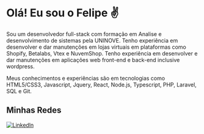 # Olá! Eu sou o Felipe ✌️

Sou um desenvolvedor full-stack com formação em Analise e desenvolvimento de sistemas pela UNINOVE. Tenho experiência em desenvolver e dar manutenções em lojas virtuais em plataformas como Shopify, Betalabs, Vtex e NuvemShop. Tenho experiência em desenvolver e dar manutenções em aplicações web front-end e back-end inclusive wordpress.

Meus conhecimentos e experiências são em tecnologias como HTML5/CSS3, Javascript, Jquery, React, Node.js, Typescript, PHP, Laravel, SQL e Git.


## Minhas Redes
[![Linkedln](https://img.shields.io/badge/LinkedIn-0077B5?style=for-the-badge&logo=linkedin&logoColor=white)](https://www.linkedin.com/in/felipe-alves-augusto-2400461b1/)


